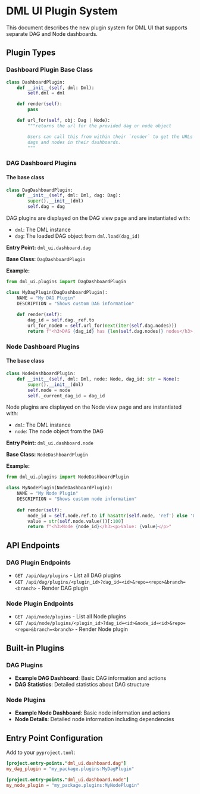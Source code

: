 # DML UI Plugin System

This document describes the new plugin system for DML UI that supports separate DAG and Node dashboards.

## Plugin Types

### Dashboard Plugin Base Class

```python
class DashboardPlugin:
    def __init__(self, dml: Dml):
        self.dml = dml

    def render(self):
        pass

    def url_for(self, obj: Dag | Node):
        """returns the url for the provided dag or node object

        Users can call this from within their `render` to get the URLs for other
        dags and nodes in their dashboards.
        """
```

### DAG Dashboard Plugins

#### The base class

```python
class DagDashboardPlugin:
    def __init__(self, dml: Dml, dag: Dag):
        super().__init__(dml)
        self.dag = dag
```

DAG plugins are displayed on the DAG view page and are instantiated with:
- `dml`: The DML instance
- `dag`: The loaded DAG object from `dml.load(dag_id)`

**Entry Point:** `dml_ui.dashboard.dag`

**Base Class:** `DagDashboardPlugin`

**Example:**
```python
from dml_ui.plugins import DagDashboardPlugin

class MyDagPlugin(DagDashboardPlugin):
    NAME = "My DAG Plugin"
    DESCRIPTION = "Shows custom DAG information"
    
    def render(self):
        dag_id = self.dag._ref.to
        url_for_node0 = self.url_for(next(iter(self.dag.nodes)))
        return f"<h3>DAG {dag_id} has {len(self.dag.nodes)} nodes</h3> <href target={url_for_node0}</href>"
```

### Node Dashboard Plugins

#### The base class

```python
class NodeDashboardPlugin:
    def __init__(self, dml: Dml, node: Node, dag_id: str = None):
        super().__init__(dml)
        self.node = node
        self._current_dag_id = dag_id
```

Node plugins are displayed on the Node view page and are instantiated with:
- `dml`: The DML instance  
- `node`: The node object from the DAG

**Entry Point:** `dml_ui.dashboard.node`

**Base Class:** `NodeDashboardPlugin`

**Example:**
```python
from dml_ui.plugins import NodeDashboardPlugin

class MyNodePlugin(NodeDashboardPlugin):
    NAME = "My Node Plugin"
    DESCRIPTION = "Shows custom node information"
    
    def render(self):
        node_id = self.node.ref.to if hasattr(self.node, 'ref') else 'Unknown'
        value = str(self.node.value())[:100]
        return f"<h3>Node {node_id}</h3><p>Value: {value}</p>"
```

## API Endpoints

### DAG Plugin Endpoints

- `GET /api/dag/plugins` - List all DAG plugins
- `GET /api/dag/plugins/<plugin_id>?dag_id=<id>&repo=<repo>&branch=<branch>` - Render DAG plugin

### Node Plugin Endpoints

- `GET /api/node/plugins` - List all Node plugins  
- `GET /api/node/plugins/<plugin_id>?dag_id=<id>&node_id=<id>&repo=<repo>&branch=<branch>` - Render Node plugin

## Built-in Plugins

### DAG Plugins
- **Example DAG Dashboard**: Basic DAG information and actions
- **DAG Statistics**: Detailed statistics about DAG structure

### Node Plugins  
- **Example Node Dashboard**: Basic node information and actions
- **Node Details**: Detailed node information including dependencies

## Entry Point Configuration

Add to your `pyproject.toml`:

```toml
[project.entry-points."dml_ui.dashboard.dag"]
my_dag_plugin = "my_package.plugins:MyDagPlugin"

[project.entry-points."dml_ui.dashboard.node"]  
my_node_plugin = "my_package.plugins:MyNodePlugin"
```
